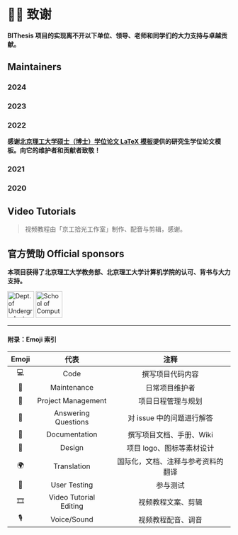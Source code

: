 <script setup>
import Contribution from '../.vitepress/theme/Contribution.vue'
</script>

# 🙇‍♂️ 致谢

**BIThesis 项目的实现离不开以下单位、领导、老师和同学们的大力支持与卓越贡献。**

<!--
  补充方法：
  1. 记录名字、头像到 wiki/.vitepress/theme/contributors_data.ts
  2. 在下面补充贡献，参考文末 Emoji 索引
-->

## Maintainers

### 2024

<Contribution :cells="[
  ['YDX-2147483647', '💻🚧📆💬📖'], 
  ['FKY', '💬📖'],
]" />

### 2023

<Contribution :cells="[
  ['FKY', '💻🚧📆💬📖'],
  ['YDX-2147483647', '💻💬📖'],
]" />

### 2022

<Contribution :cells="[
  ['FKY', '💻🚧📆💬📖'],
]" />

**感谢[北京理工大学硕士（博士）学位论文 LaTeX 模板](https://github.com/BIT-thesis/LaTeX-template)提供的研究生学位论文模板。向它的维护者和贡献者致敬！**

### 2021

<Contribution :cells="[
  ['FKY', '💻🚧📆💬📖'],
  ['guguguxiao', '🚧💬📖'],
  ['Kayaks99', '🚧💬📖'],
  ['DeltaHao', '🚧💬📖'],
]" />

### 2020

<Contribution :cells="[
  ['Spencer Woo', '💻🚧📆💬📖🎨'],
  ['Silvester', '💻🚧📖🌍'],
  ['Lancern', '💻🚧📖💬'],
  ['Felinae', '📓💻💬'],
  ['FKY', '🚧📖'],
  ['Zephyr', '📓'],
  ['mwl0811', '💻'],
]" />

## Video Tutorials

> 视频教程由「京工拾光工作室」制作、配音与剪辑，感谢。

<Contribution :cells="[
  ['子衿', '🎞'],
  ['甲²级的胖头鱼', '🎙'],
  ['乌鸢', '🎙'],
]" />

## 官方赞助 Official sponsors

**本项目获得了北京理工大学教务部、北京理工大学计算机学院的认可、背书与大力支持。**

<a href="https://jwb.bit.edu.cn"><img src="https://i.loli.net/2020/03/10/5lVXDqyHCOSczjh.png" alt="Dept. of Undergraduate Academic Affairs" width="auto" height="60px"/></a> <a href="https://cs.bit.edu.cn"><img src="https://i.loli.net/2020/03/10/bXHpTfwm1jdBuCS.png" alt="School of Computer Science and Technology, BIT" width="auto" height="60px"/></a>

---

<h4>附录：Emoji 索引</h4>

| Emoji |          代表          |                注释                |
| :---: | :--------------------: | :--------------------------------: |
|  💻   |          Code          |          撰写项目代码内容          |
|  🚧   |      Maintenance       |           日常项目维护者           |
|  📆   |   Project Management   |         项目日程管理与规划         |
|  💬   |  Answering Questions   |     对 issue 中的问题进行解答      |
|  📖   |     Documentation      |      撰写项目文档、手册、Wiki      |
|  🎨   |         Design         |     项目 logo、图标等素材设计      |
|  🌍   |      Translation       | 国际化，文档、注释与参考资料的翻译 |
|  📓   |      User Testing      |              参与测试              |
|  🎞   | Video Tutorial Editing |         视频教程文案、剪辑         |
|  🎙   |      Voice/Sound       |         视频教程配音、调音         |
